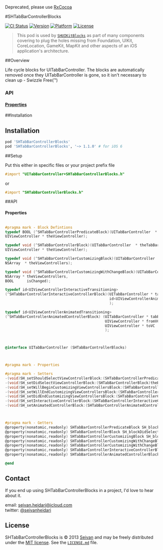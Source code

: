 Deprecated, please use [RxCocoa](https://github.com/ReactiveX/RxSwift) 

#SHTabBarControllerBlocks

[![CI Status](https://img.shields.io/travis/seivan/SHTabBarControllerBlocks.svg?style=flat)](https://travis-ci.org/seivan/SHTabBarControllerBlocks)
[![Version](https://img.shields.io/cocoapods/v/SHTabBarControllerBlocks.svg?style=flat)](http://cocoadocs.org/docsets/SHTabBarControllerBlocks)
[![Platform](https://img.shields.io/cocoapods/p/SHTabBarControllerBlocks.svg?style=flat)](http://cocoadocs.org/docsets/SHTabBarControllerBlocks)
[![License](https://img.shields.io/cocoapods/l/SHTabBarControllerBlocks.svg?style=flat)](http://cocoadocs.org/docsets/SHTabBarControllerBlocks)

> This pod is used by [`SHUIKitBlocks`](https://github.com/seivan/SHUIKitBlocks) as part of many components covering to plug the holes missing from Foundation, UIKit, CoreLocation, GameKit, MapKit and other aspects of an iOS application's architecture.

##Overview

Life cycle blocks for UITabBarController.
The blocks are automatically removed once they UITabBarController is gone, so it isn't necessary to clean up - Swizzle Free(™)

### API

#### [Properties](https://github.com/seivan/SHTabBarControllerBlocks#properties-1)


##Installation

Installation
------------

```ruby
pod 'SHTabBarControllerBlocks' 
pod 'SHTabBarControllerBlocks', '~> 1.1.0' # for iOS 6
```

##Setup


Put this either in specific files or your project prefix file

```objective-c
#import "UITabBarController+SHTabBarControllerBlocks.h"
```
or
```objective-c
#import "SHTabBarControllerBlocks.h"
```

##API


#### Properties

```objective-c

#pragma mark - Block Defintions
typedef BOOL (^SHTabBarControllerPredicateBlock)(UITabBarController  * theTabBarController,
UIViewController * theViewController);

typedef void (^SHTabBarControllerBlock)(UITabBarController  * theTabBarController,
UIViewController * theViewController);

typedef void (^SHTabBarControllerCustomizingBlock)(UITabBarController  * theTabBarController,
NSArray  * theViewControllers);

typedef void (^SHTabBarControllerCustomizingWithChangeBlock)(UITabBarController  * theTabBarController,
NSArray * theViewControllers,
BOOL      isChanged);

typedef id<UIViewControllerInteractiveTransitioning>
(^SHTabBarControllerInteractiveControllerBlock)(UITabBarController * tabBarController,
                                                id<UIViewControllerAnimatedTransitioning> animationController
                                                );

typedef id<UIViewControllerAnimatedTransitioning>
(^SHTabBarControllerAnimatedControllerBlock) (UITabBarController * tabBarController,
                                              UIViewController * fromVC,
                                              UIViewController * toVC
                                              );



@interface UITabBarController (SHTabBarControllerBlocks)



#pragma mark - Properties

#pragma mark - Setters
-(void)SH_setShouldSelectViewControllerBlock:(SHTabBarControllerPredicateBlock)theBlock;
-(void)SH_setDidSelectViewControllerBlock:(SHTabBarControllerBlock)theBlock;
-(void)SH_setWillBeginCustomizingViewControllersBlock:(SHTabBarControllerCustomizingBlock)theBlock;
-(void)SH_setWillEndCustomizingViewControllersBlock:(SHTabBarControllerCustomizingWithChangeBlock)theBlock;
-(void)SH_setDidEndCustomizingViewControllersBlock:(SHTabBarControllerCustomizingWithChangeBlock)theBlock;
-(void)SH_setInteractiveControllerBlock:(SHTabBarControllerInteractiveControllerBlock)theBlock;
-(void)SH_setAnimatedControllerBlock:(SHTabBarControllerAnimatedControllerBlock)theBlock;



#pragma mark - Getters
@property(nonatomic,readonly) SHTabBarControllerPredicateBlock SH_blockShouldSelectViewController;
@property(nonatomic,readonly) SHTabBarControllerBlock SH_blockDidSelectViewController;
@property(nonatomic,readonly) SHTabBarControllerCustomizingBlock SH_blockWillBeginCustomizingViewControllers;
@property(nonatomic,readonly) SHTabBarControllerCustomizingWithChangeBlock SH_blockWillEndCustomizingViewControllers;
@property(nonatomic,readonly) SHTabBarControllerCustomizingWithChangeBlock SH_blockDidEndCustomizingViewControllers;
@property(nonatomic,readonly) SHTabBarControllerInteractiveControllerBlock SH_blockInteractiveController;
@property(nonatomic,readonly) SHTabBarControllerAnimatedControllerBlock SH_blockAnimatedController;

@end

```


Contact
-------

If you end up using SHTabBarControllerBlocks in a project, I'd love to hear about it.

email: [seivan.heidari@icloud.com](mailto:seivan.heidari@icloud.com)  
twitter: [@seivanheidari](https://twitter.com/seivanheidari)

## License

SHTabBarControllerBlocks is © 2013 [Seivan](http://www.github.com/seivan) and may be freely
distributed under the [MIT license](http://opensource.org/licenses/MIT).
See the [`LICENSE.md`](https://github.com/seivan/SHTabBarControllerBlocks/blob/master/LICENSE.md) file.

